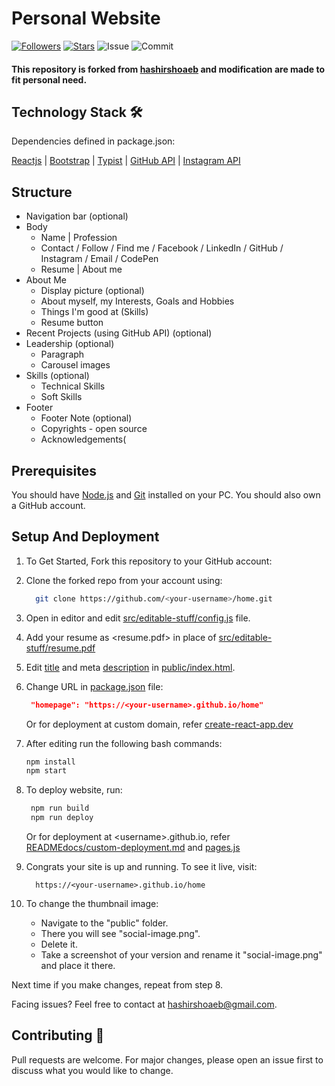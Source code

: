 <!-- PROJECT LOGO -->

# Personal Website

[![Followers](https://img.shields.io/github/followers/AlbertLin0327?style=social)](https://github.com/AlbertLin0327)
[![Stars](https://img.shields.io/github/stars/AlbertLin0327?style=social)](https://github.com/AlbertLin0327)
![Issue](https://img.shields.io/github/issues/AlbertLin0327/Personal-Website)
![Commit](https://img.shields.io/github/last-commit/AlbertLin0327/Personal-Website)

#### This repository is forked from [hashirshoaeb](https://github.com/hashirshoaeb/home) and modification are made to fit personal need.

## Technology Stack 🛠

Dependencies defined in package.json:

[Reactjs](https://reactjs.org/)
| [Bootstrap](https://getbootstrap.com/)
| [Typist](https://github.com/jstejada/react-typist)
| [GitHub API](https://developer.github.com/v3/repos/)
| [Instagram API](https://www.instagram.com/developer/embedding/)

## Structure

-   Navigation bar (optional)
-   Body
    -   Name | Profession
    -   Contact / Follow / Find me / Facebook / LinkedIn / GitHub / Instagram / Email / CodePen
    -   Resume | About me
-   About Me
    -   Display picture (optional)
    -   About myself, my Interests, Goals and Hobbies
    -   Things I'm good at (Skills)
    -   Resume button
-   Recent Projects (using GitHub API) (optional)
-   Leadership (optional)
    -   Paragraph
    -   Carousel images
-   Skills (optional)
    -   Technical Skills
    -   Soft Skills
-   Footer
    -   Footer Note (optional)
    -   Copyrights - open source
    -   Acknowledgements(

## Prerequisites

You should have [Node.js](https://nodejs.org/en/) and [Git](https://git-scm.com/) installed on your PC. You should also own a GitHub account.

## Setup And Deployment

1. To Get Started, Fork this repository to your GitHub account:
2. Clone the forked repo from your account using:

    ```bash
      git clone https://github.com/<your-username>/home.git
    ```

3. Open in editor and edit [src/editable-stuff/config.js](./src/editable-stuff/config.js) file.

4. Add your resume as <resume.pdf> in place of [src/editable-stuff/resume.pdf](./src/editable-stuff/)

5. Edit [title](./public/index.html#L34) and meta [description](./public/index.html#L13) in [public/index.html](./public/index.html).
6. Change URL in [package.json](./package.json) file:

    ```json
     "homepage": "https://<your-username>.github.io/home"
    ```

    Or for deployment at custom domain, refer [create-react-app.dev](https://create-react-app.dev/docs/deployment/#step-1-add-homepage-to-packagejson)

7. After editing run the following bash commands:

    ```bash
    npm install
    npm start
    ```

8. To deploy website, run:

    ```bash
     npm run build
     npm run deploy
    ```

    Or for deployment at \<username>.github.io, refer [READMEdocs/custom-deployment.md](./READMEdocs/custom-deployment.md) and [pages.js](./pages.js)

9. Congrats your site is up and running. To see it live, visit:

    ```https
      https://<your-username>.github.io/home
    ```

10. To change the thumbnail image:

    - Navigate to the "public" folder.
    - There you will see "social-image.png".
    - Delete it.
    - Take a screenshot of your version and rename it "social-image.png" and place it there.

Next time if you make changes, repeat from step 8.

Facing issues? Feel free to contact at hashirshoaeb@gmail.com.

## Contributing 🙌

Pull requests are welcome. For major changes, please open an issue first to discuss what you would like to change.
